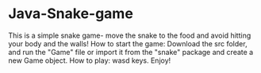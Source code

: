 # Java-Snake-game
This is a simple snake game- move the snake to the food and avoid hitting your body and the walls!
How to start the game:
Download the src folder, and run the "Game" file or import it from the "snake" package and create a new Game object.
How to play: wasd keys.
Enjoy!
